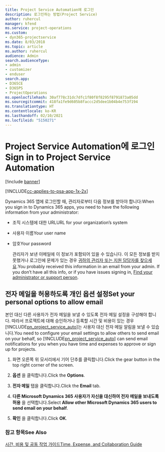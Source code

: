 ```yaml
---
title: Project Service Automation에 로그인
description: 로그인하는 방법(Project Service)
author: ruhercul
manager: kfend
ms.service: project-operations
ms.custom:
- dyn365-projectservice
ms.date: 8/03/2018
ms.topic: article
ms.author: ruhercul
audience: Admin
search.audienceType:
- admin
- customizer
- enduser
search.app:
- D365CE
- D365PS
- ProjectOperations
ms.openlocfilehash: 30af778c31dc7dfc1f80f8f8295f8791873a05dd
ms.sourcegitcommit: 418fa1fe9d605b8faccc2d5dee1b04b4e753f194
ms.translationtype: HT
ms.contentlocale: ko-KR
ms.lasthandoff: 02/10/2021
ms.locfileid: "5150271"
---
```

# <a name="sign-in-to-project-service-automation"></a><span data-ttu-id="aa3af-103">Project Service Automation에 로그인</span><span class="sxs-lookup"><span data-stu-id="aa3af-103">Sign in to Project Service Automation</span></span>

[!include [banner](../includes/psa-now-project-operations.md)]

[!INCLUDE[cc-applies-to-psa-app-1x-2x](../includes/cc-applies-to-psa-app-1x-2x.md)]

<span data-ttu-id="aa3af-104">Dynamics 365 앱에 로그인할 때, 관리자로부터 다음 정보를 받아야 합니다:</span><span class="sxs-lookup"><span data-stu-id="aa3af-104">When you sign in to Dynamics 365 apps, you need to have the following information from your administrator:</span></span>  
  
- <span data-ttu-id="aa3af-105">조직 시스템에 대한 URL</span><span class="sxs-lookup"><span data-stu-id="aa3af-105">URL for your organization’s system</span></span>  
  
- <span data-ttu-id="aa3af-106">사용자 이름</span><span class="sxs-lookup"><span data-stu-id="aa3af-106">Your user name</span></span>  
  
- <span data-ttu-id="aa3af-107">암호</span><span class="sxs-lookup"><span data-stu-id="aa3af-107">Your password</span></span>  
  
  <span data-ttu-id="aa3af-108">관리자가 보낸 이메일에 이 정보가 포함되어 있을 수 있습니다. 이 모든 정보를 받지 못했거나 로그인에 문제가 있는 경우 [귀하의 관리자 또는 지원 담당자를 찾으세요](https://docs.microsoft.com/dynamics365/customerengagement/on-premises/basics/find-administrator-support).</span><span class="sxs-lookup"><span data-stu-id="aa3af-108">You probably received this information in an email from your admin. If you don’t have all this info, or if you have issues signing in, [Find your administrator or support person](https://docs.microsoft.com/dynamics365/customerengagement/on-premises/basics/find-administrator-support).</span></span>  
  
## <a name="set-your-personal-options-to-allow-email"></a><span data-ttu-id="aa3af-109">전자 메일을 허용하도록 개인 옵션 설정</span><span class="sxs-lookup"><span data-stu-id="aa3af-109">Set your personal options to allow email</span></span>  
 <span data-ttu-id="aa3af-110">본인 대신 다른 사용자가 전자 메일을 보낼 수 있도록 전자 메일 설정을 구성해야 합니다. 따라서 프로젝트에 대해 승인하거나 등록할 시간 및 비용이 있는 경우 [!INCLUDE[pn_project_service_auto](../includes/pn-project-service-auto.md)]는 사용자 대신 전자 메일 알림을 보낼 수 있습니다.</span><span class="sxs-lookup"><span data-stu-id="aa3af-110">You need to configure your email settings to allow others to send email on your behalf, so [!INCLUDE[pn_project_service_auto](../includes/pn-project-service-auto.md)] can send email notifications for you when you have time and expenses to approve or sign up for projects.</span></span>  
  
1.  <span data-ttu-id="aa3af-111">화면 오른쪽 위 모서리에서 기어 단추를 클릭합니다.</span><span class="sxs-lookup"><span data-stu-id="aa3af-111">Click the gear button in the top right corner of the screen.</span></span>  
  
2.  <span data-ttu-id="aa3af-112">**옵션** 을 클릭합니다.</span><span class="sxs-lookup"><span data-stu-id="aa3af-112">Click the **Options**.</span></span>  
  
3.  <span data-ttu-id="aa3af-113">**전자 메일** 탭을 클릭합니다.</span><span class="sxs-lookup"><span data-stu-id="aa3af-113">Click the **Email** tab.</span></span>  
  
4.  <span data-ttu-id="aa3af-114">**다른 Microsoft Dynamics 365 사용자가 자신을 대신하여 전자 메일을 보내도록 허용** 을 선택합니다.</span><span class="sxs-lookup"><span data-stu-id="aa3af-114">Select **Allow other Microsoft Dynamics 365 users to send email on your behalf**.</span></span>  
  
5.  <span data-ttu-id="aa3af-115">**확인** 을 클릭합니다.</span><span class="sxs-lookup"><span data-stu-id="aa3af-115">Click **OK**.</span></span>  
  
### <a name="see-also"></a><span data-ttu-id="aa3af-116">참고 항목</span><span class="sxs-lookup"><span data-stu-id="aa3af-116">See Also</span></span>  
 [<span data-ttu-id="aa3af-117">시간, 비용 및 공동 작업 가이드</span><span class="sxs-lookup"><span data-stu-id="aa3af-117">Time, Expense, and Collaboration Guide</span></span>](../psa/time-expense-collaboration-guide.md)
